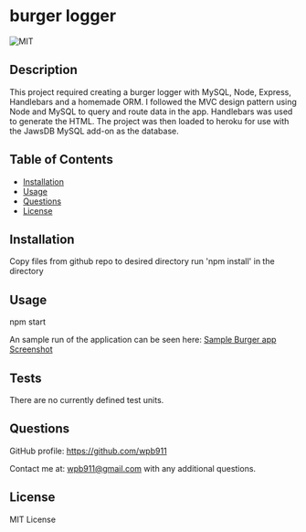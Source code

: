 # burger logger
![MIT  ](https://img.shields.io/badge/MIT-License-orange)


## Description
This project required creating a burger logger with MySQL, Node, Express, Handlebars and a homemade ORM. I followed the MVC design pattern using Node and MySQL to query and route data in the app. Handlebars was used to generate the HTML. The project was then loaded to heroku for use with the JawsDB MySQL add-on as the database. 

## Table of Contents

  * [Installation](#Installation)
  * [Usage](#Usage) 
  * [Questions](#Questions)
  * [License](#License)

  ## Installation
  Copy files from github repo to desired directory 
  run 'npm install' in the directory 

  ## Usage
  npm start

  An sample run of the application can be seen here:
  [Sample Burger app Screenshot](burger.png) 

  ## Tests
  There are no currently defined test units. 

  ## Questions
  GitHub profile: https://github.com/wpb911

  Contact me at: wpb911@gmail.com with any additional questions.

  ## License
  MIT License 
  


